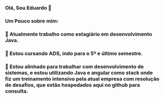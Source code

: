 ### Olá, Sou Eduardo 👋

### Um Pouco sobre mim:

### 🔭 Atualmente trabalho como estagiário em desenvolvimento Java.

### 🌱 Estou cursando ADS, indo para o 5º e último semestre.

### 💬 Estou alinhado para trabalhar com desenvolvimento de sistemas, e estou utilizando Java e angular como stack onde fiz um treinamento intensivo pela atual empresa com resolução de desafios, que estão hospedados aqui no github para consulta.
